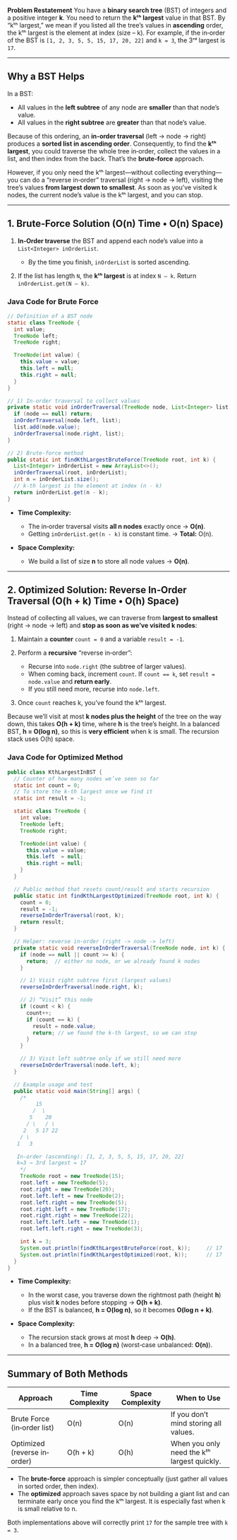 **Problem Restatement**
You have a **binary search tree** (BST) of integers and a positive integer **k**. You need to return the **kᵗʰ largest** value in that BST. By “kᵗʰ largest,” we mean if you listed all the tree’s values in **ascending** order, the kᵗʰ largest is the element at index (size – k). For example, if the in‐order of the BST is `[1, 2, 3, 5, 5, 15, 17, 20, 22]` and `k = 3`, the 3ʳᵈ largest is `17`.

---

## Why a BST Helps

In a BST:

* All values in the **left subtree** of any node are **smaller** than that node’s value.
* All values in the **right subtree** are **greater** than that node’s value.

Because of this ordering, an **in‐order traversal** (left → node → right) produces a **sorted list in ascending order**. Consequently, to find the **kᵗʰ largest**, you could traverse the whole tree in‐order, collect the values in a list, and then index from the back. That’s the **brute‐force** approach.

However, if you only need the kᵗʰ largest—without collecting everything—you can do a “reverse in‐order” traversal (right → node → left), visiting the tree’s values **from largest down to smallest**. As soon as you’ve visited k nodes, the current node’s value is the kᵗʰ largest, and you can stop.

---

## 1. Brute‐Force Solution (O(n) Time • O(n) Space)

1. **In‐Order traverse** the BST and append each node’s value into a `List<Integer> inOrderList`.

   * By the time you finish, `inOrderList` is sorted ascending.
2. If the list has length `N`, the **kᵗʰ largest** is at index `N – k`. Return `inOrderList.get(N – k)`.

### Java Code for Brute Force

```java
// Definition of a BST node
static class TreeNode {
  int value;
  TreeNode left;
  TreeNode right;

  TreeNode(int value) {
    this.value = value;
    this.left = null;
    this.right = null;
  }
}

// 1) In-order traversal to collect values
private static void inOrderTraversal(TreeNode node, List<Integer> list) {
  if (node == null) return;
  inOrderTraversal(node.left, list);
  list.add(node.value);
  inOrderTraversal(node.right, list);
}

// 2) Brute-force method
public static int findKthLargestBruteForce(TreeNode root, int k) {
  List<Integer> inOrderList = new ArrayList<>();
  inOrderTraversal(root, inOrderList);
  int n = inOrderList.size();
  // k-th largest is the element at index (n - k)
  return inOrderList.get(n - k);
}
```

* **Time Complexity:**

  * The in‐order traversal visits **all n nodes** exactly once → **O(n)**.
  * Getting `inOrderList.get(n - k)` is constant time.
    → **Total:** O(n).
* **Space Complexity:**

  * We build a list of size **n** to store all node values → **O(n)**.

---

## 2. Optimized Solution: Reverse In‐Order Traversal (O(h + k) Time • O(h) Space)

Instead of collecting all values, we can traverse from **largest to smallest** (right → node → left) and **stop as soon as we’ve visited k nodes**:

1. Maintain a **counter** `count = 0` and a variable `result = -1`.
2. Perform a **recursive** “reverse in‐order”:

   * Recurse into `node.right` (the subtree of larger values).
   * When coming back, increment `count`. If `count == k`, set `result = node.value` and **return early**.
   * If you still need more, recurse into `node.left`.
3. Once `count` reaches k, you’ve found the kᵗʰ largest.

Because we’ll visit at most **k nodes plus the height** of the tree on the way down, this takes **O(h + k)** time, where **h** is the tree’s height. In a balanced BST, **h = O(log n)**, so this is **very efficient** when k is small. The recursion stack uses O(h) space.

### Java Code for Optimized Method

```java
public class KthLargestInBST {
  // Counter of how many nodes we’ve seen so far
  static int count = 0;
  // To store the k-th largest once we find it
  static int result = -1;

  static class TreeNode {
    int value;
    TreeNode left;
    TreeNode right;

    TreeNode(int value) {
      this.value = value;
      this.left  = null;
      this.right = null;
    }
  }

  // Public method that resets count/result and starts recursion
  public static int findKthLargestOptimized(TreeNode root, int k) {
    count = 0;
    result = -1;
    reverseInOrderTraversal(root, k);
    return result;
  }

  // Helper: reverse in-order (right -> node -> left)
  private static void reverseInOrderTraversal(TreeNode node, int k) {
    if (node == null || count >= k) {
      return;  // either no node, or we already found k nodes
    }

    // 1) Visit right subtree first (largest values)
    reverseInOrderTraversal(node.right, k);

    // 2) “Visit” this node
    if (count < k) {
      count++;
      if (count == k) {
        result = node.value;
        return; // we found the k-th largest, so we can stop
      }
    }

    // 3) Visit left subtree only if we still need more
    reverseInOrderTraversal(node.left, k);
  }

  // Example usage and test
  public static void main(String[] args) {
    /*
         15
        /  \
       5    20
      / \   / \
     2   5 17 22
    / \
   1   3

   In-order (ascending): [1, 2, 3, 5, 5, 15, 17, 20, 22]
   k=3 → 3rd largest = 17
    */
    TreeNode root = new TreeNode(15);
    root.left = new TreeNode(5);
    root.right = new TreeNode(20);
    root.left.left = new TreeNode(2);
    root.left.right = new TreeNode(5);
    root.right.left = new TreeNode(17);
    root.right.right = new TreeNode(22);
    root.left.left.left = new TreeNode(1);
    root.left.left.right = new TreeNode(3);

    int k = 3;
    System.out.println(findKthLargestBruteForce(root, k));     // 17
    System.out.println(findKthLargestOptimized(root, k));      // 17
  }
}
```

* **Time Complexity:**

  * In the worst case, you traverse down the rightmost path (height **h**) plus visit **k** nodes before stopping → **O(h + k)**.
  * If the BST is balanced, **h = O(log n)**, so it becomes **O(log n + k)**.
* **Space Complexity:**

  * The recursion stack grows at most **h** deep → **O(h)**.
  * In a balanced tree, **h = O(log n)** (worst‐case unbalanced: **O(n)**).

---

## Summary of Both Methods

| Approach                     | Time Complexity | Space Complexity | When to Use                                 |
| ---------------------------- | --------------- | ---------------- | ------------------------------------------- |
| Brute Force (in‐order list)  | O(n)            | O(n)             | If you don’t mind storing all values.       |
| Optimized (reverse in‐order) | O(h + k)        | O(h)             | When you only need the kᵗʰ largest quickly. |

* The **brute‐force** approach is simpler conceptually (just gather all values in sorted order, then index).
* The **optimized** approach saves space by not building a giant list and can terminate early once you find the kᵗʰ largest. It is especially fast when k is small relative to n.

Both implementations above will correctly print `17` for the sample tree with `k = 3`.
